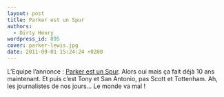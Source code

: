 ```yaml
---
layout: post
title: Parker est un Spur
authors:
  - Dirty Henry
wordpress_id: 895
cover: parker-lewis.jpg
date: 2011-09-01 15:24:24 +0200
---
```


L’Equipe l’annonce :
[Parker est un Spur](http://www.lequipe.fr/Football/breves2011/20110831_154834_parker-est-un-spur-off.html).
Alors oui mais ça fait déjà 10 ans maintenant. Et puis c’est Tony et San
Antonio, pas Scott et Tottenham. Ah, les journalistes de nos jours… Le monde va
mal !
